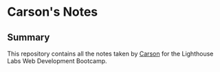 # Carson's Notes
## Summary
This repository contains all the notes taken by [Carson](https://github.com/cniscoding) for the Lighthouse Labs Web Development Bootcamp.
